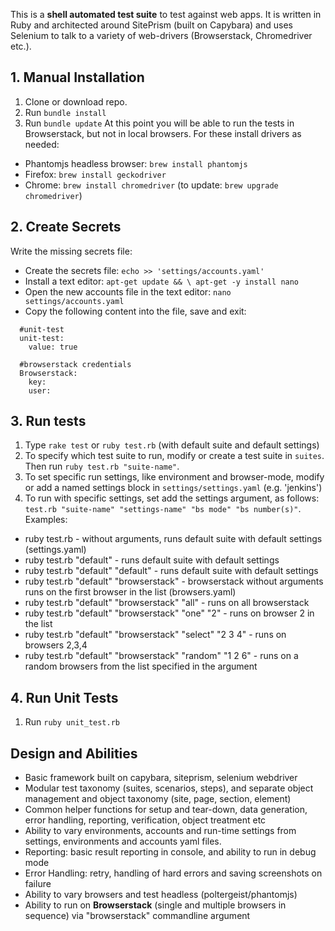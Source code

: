 This is a **shell automated test suite** to test against web apps. It is written in Ruby and architected around SitePrism (built on Capybara) and uses Selenium to talk to a variety of web-drivers (Browserstack, Chromedriver etc.).


## 1. Manual Installation
1. Clone or download repo.
2. Run `bundle install`
3. Run `bundle update`
At this point you will be able to run the tests in Browserstack, but not in local browsers. For these install drivers as needed:
- Phantomjs headless browser: `brew install phantomjs`
- Firefox: `brew install geckodriver`
- Chrome: `brew install chromedriver` (to update: `brew upgrade chromedriver`)

## 2. Create Secrets
Write the missing secrets file:
  - Create the secrets file: `echo >> 'settings/accounts.yaml'`
  - Install a text editor: `apt-get update && \ apt-get -y install nano`
  - Open the new accounts file in the text editor: `nano settings/accounts.yaml`
  - Copy the following content into the file, save and exit:

```
  #unit-test
  unit-test:
    value: true

  #browserstack credentials
  Browserstack:
    key:
    user:
```

## 3. Run tests
1. Type `rake test` or `ruby test.rb` (with default suite and default settings)
2. To specify which test suite to run, modify or create a test suite in `suites`. Then run `ruby test.rb "suite-name"`.
3. To set specific run settings, like environment and browser-mode, modify or add a named settings block in `settings/settings.yaml` (e.g. 'jenkins')
4. To run with specific settings, set add the settings argument, as follows: `test.rb "suite-name" "settings-name" "bs mode" "bs number(s)"`. Examples:
- ruby test.rb  - without arguments, runs default suite with default settings (settings.yaml)
- ruby test.rb "default"  - runs default suite with default settings
- ruby test.rb "default" "default"  - runs default suite with default settings
- ruby test.rb "default" "browserstack"  - browserstack without arguments runs on the first browser in the list (browsers.yaml)
- ruby test.rb "default" "browserstack" "all"  - runs on all browserstack
- ruby test.rb "default" "browserstack" "one" "2"  - runs on browser 2 in the list
- ruby test.rb "default" "browserstack" "select" "2 3 4"  - runs on browsers 2,3,4
- ruby test.rb "default" "browserstack" "random" "1 2 6"  - runs on a random browsers from the list specified in the argument

## 4. Run Unit Tests
1. Run `ruby unit_test.rb`

## Design and Abilities
- Basic framework built on capybara, siteprism, selenium webdriver
- Modular test taxonomy (suites, scenarios, steps), and separate object management and object taxonomy (site, page, section, element)
- Common helper functions for setup and tear-down, data generation, error handling, reporting, verification, object treatment etc
- Ability to vary environments, accounts and run-time settings from settings, environments and accounts yaml files.
- Reporting: basic result reporting in console, and ability to run in debug mode
- Error Handling: retry, handling of hard errors and saving screenshots on failure
- Ability to vary browsers and test headless (poltergeist/phantomjs)
- Ability to run on **Browserstack** (single and multiple browsers in sequence) via "browserstack" commandline argument

